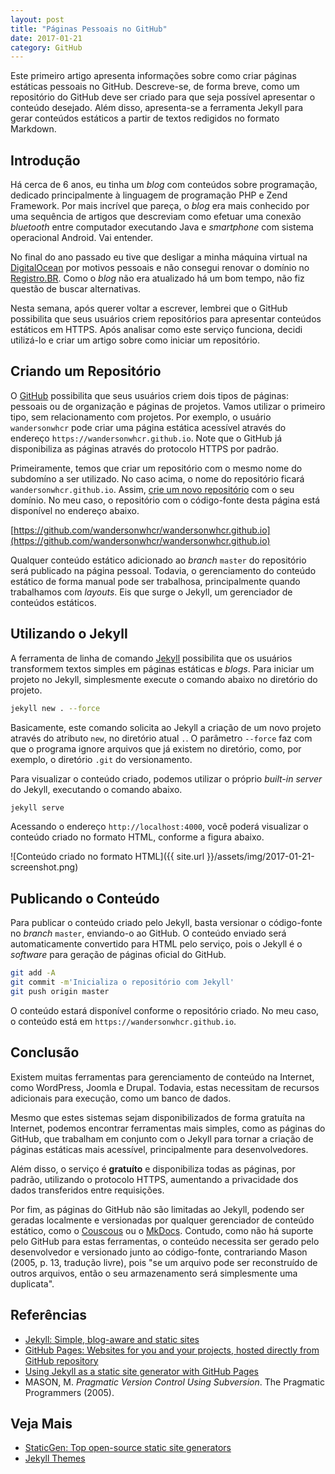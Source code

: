 ```yaml
---
layout: post
title: "Páginas Pessoais no GitHub"
date: 2017-01-21
category: GitHub
---
```


Este primeiro artigo apresenta informações sobre como criar páginas estáticas pessoais no GitHub. Descreve-se, de forma breve, como um repositório do GitHub deve ser criado para que seja possível apresentar o conteúdo desejado.  Além disso, apresenta-se a ferramenta Jekyll para gerar conteúdos estáticos a partir de textos redigidos no formato Markdown.

## Introdução

Há cerca de 6 anos, eu tinha um _blog_ com conteúdos sobre programação, dedicado principalmente à linguagem de programação PHP e Zend Framework. Por mais incrível que pareça, o _blog_ era mais conhecido por uma sequência de artigos que descreviam como efetuar uma conexão _bluetooth_ entre computador executando Java e _smartphone_ com sistema operacional Android. Vai entender.

No final do ano passado eu tive que desligar a minha máquina virtual na [DigitalOcean](https://www.digitalocean.com/) por motivos pessoais e não consegui renovar o domínio no [Registro.BR](http://registro.br/). Como o _blog_ não era atualizado há um bom tempo, não fiz questão de buscar alternativas.

Nesta semana, após querer voltar a escrever, lembrei que o GitHub possibilita que seus usuários criem repositórios para apresentar conteúdos estáticos em HTTPS. Após analisar como este serviço funciona, decidi utilizá-lo e criar um artigo sobre como iniciar um repositório.

## Criando um Repositório

O [GitHub](https://github.com) possibilita que seus usuários criem dois tipos de páginas: pessoais ou de organização e páginas de projetos. Vamos utilizar o primeiro tipo, sem relacionamento com projetos. Por exemplo, o usuário `wandersonwhcr` pode criar uma página estática acessível através do endereço `https://wandersonwhcr.github.io`. Note que o GitHub já disponibiliza as páginas através do protocolo HTTPS por padrão.

Primeiramente, temos que criar um repositório com o mesmo nome do subdomíno a ser utilizado. No caso acima, o nome do repositório ficará `wandersonwhcr.github.io`. Assim, [crie um novo repositório](https://github.com/new) com o seu domínio. No meu caso, o repositório com o código-fonte desta página está disponível no endereço abaixo.

[https://github.com/wandersonwhcr/wandersonwhcr.github.io](https://github.com/wandersonwhcr/wandersonwhcr.github.io)

Qualquer conteúdo estático adicionado ao _branch_ `master` do repositório será publicado na página pessoal. Todavia, o gerenciamento do conteúdo estático de forma manual pode ser trabalhosa, principalmente quando trabalhamos com _layouts_. Eis que surge o Jekyll, um gerenciador de conteúdos estáticos.

## Utilizando o Jekyll

A ferramenta de linha de comando [Jekyll](https://jekyllrb.com/) possibilita que os usuários transformem textos simples em páginas estáticas e _blogs_. Para iniciar um projeto no Jekyll, simplesmente execute o comando abaixo no diretório do projeto.

```bash
jekyll new . --force
```

Basicamente, este comando solicita ao Jekyll a criação de um novo projeto através do atributo `new`, no diretório atual `.`. O parâmetro `--force` faz com que o programa ignore arquivos que já existem no diretório, como, por exemplo, o diretório `.git` do versionamento.

Para visualizar o conteúdo criado, podemos utilizar o próprio _built-in server_ do Jekyll, executando o comando abaixo.

```bash
jekyll serve
```

Acessando o endereço `http://localhost:4000`, você poderá visualizar o conteúdo criado no formato HTML, conforme a figura abaixo.

![Conteúdo criado no formato HTML]({{ site.url }}/assets/img/2017-01-21-screenshot.png)

## Publicando o Conteúdo

Para publicar o conteúdo criado pelo Jekyll, basta versionar o código-fonte no _branch_ `master`, enviando-o ao GitHub. O conteúdo enviado será automaticamente convertido para HTML pelo serviço, pois o Jekyll é o _software_ para geração de páginas oficial do GitHub.

```bash
git add -A
git commit -m'Inicializa o repositório com Jekyll'
git push origin master
```

O conteúdo estará disponível conforme o repositório criado. No meu caso, o conteúdo está em `https://wandersonwhcr.github.io`.

## Conclusão

Existem muitas ferramentas para gerenciamento de conteúdo na Internet, como WordPress, Joomla e Drupal. Todavia, estas necessitam de recursos adicionais para execução, como um banco de dados.

Mesmo que estes sistemas sejam disponibilizados de forma gratuíta na Internet, podemos encontrar ferramentas mais simples, como as páginas do GitHub, que trabalham em conjunto com o Jekyll para tornar a criação de páginas estáticas mais acessível, principalmente para desenvolvedores.

Além disso, o serviço é **gratuíto** e disponibiliza todas as páginas, por padrão, utilizando o protocolo HTTPS, aumentando a privacidade dos dados transferidos entre requisições.

Por fim, as páginas do GitHub não são limitadas ao Jekyll, podendo ser geradas localmente e versionadas por qualquer gerenciador de conteúdo estático, como o [Couscous](http://couscous.io/) ou o [MkDocs](http://www.mkdocs.org/). Contudo, como não há suporte pelo GitHub para estas ferramentas, o conteúdo necessita ser gerado pelo desenvolvedor e versionado junto ao código-fonte, contrariando Mason (2005, p. 13, tradução livre), pois "se um arquivo pode ser reconstruído de outros arquivos, então o seu armazenamento será simplesmente uma duplicata".

## Referências

* [Jekyll: Simple, blog-aware and static sites](https://jekyllrb.com/)
* [GitHub Pages: Websites for you and your projects, hosted directly from GitHub repository](https://pages.github.com/)
* [Using Jekyll as a static site generator with GitHub Pages](https://help.github.com/articles/using-jekyll-as-a-static-site-generator-with-github-pages/)
* MASON, M. _Pragmatic Version Control Using Subversion_. The Pragmatic Programmers (2005).

## Veja Mais

* [StaticGen: Top open-source static site generators](https://www.staticgen.com/)
* [Jekyll Themes](http://jekyllthemes.org/)
